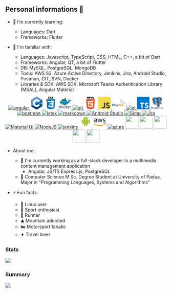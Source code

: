 ## Personal informations 📎
- 🌱 I’m currently learning: 
  - Languages: Dart
  - Frameworks: Flutter
 
- 🌳 I'm familiar with:
  - Languages: Javascript, TypeScript, CSS, HTML, C++, a bit of Dart
  - Frameworks: Angular, QT, a bit of Flutter
  - DB: MySQL, PostgreSQL, MongoDB
  - Tools: AWS S3, Azure Active Directory, Jenkins, Jira, Android Studio, Postman, GIT, SVN, Docker
  - Libraries & SDK: AWS SDK, Microsoft Teams Authentication Library (MSAL), Angular Material
    
<p align="center"> 
<a href="https://angular.io" target="_blank" rel="noreferrer"> <img src="https://angular.io/assets/images/logos/angular/angular.svg" alt="angular" width="40" height="40"/> </a> 
<a href="https://www.w3schools.com/cpp/" target="_blank" rel="noreferrer"> <img src="https://raw.githubusercontent.com/devicons/devicon/master/icons/cplusplus/cplusplus-original.svg" alt="cplusplus" width="40" height="40"/> </a> 
<a href="https://www.w3schools.com/css/" target="_blank" rel="noreferrer"> <img src="https://raw.githubusercontent.com/devicons/devicon/master/icons/css3/css3-original-wordmark.svg" alt="css3" width="40" height="40"/> </a>
 <a href="https://www.docker.com/" target="_blank" rel="noreferrer"> <img src="https://raw.githubusercontent.com/devicons/devicon/master/icons/docker/docker-original-wordmark.svg" alt="docker" width="40" height="40"/> </a>
<a href="https://git-scm.com/" target="_blank" rel="noreferrer"> <img src="https://www.vectorlogo.zone/logos/git-scm/git-scm-icon.svg" alt="git" width="40" height="40"/> </a> 
<a href="https://www.w3.org/html/" target="_blank" rel="noreferrer"> <img src="https://raw.githubusercontent.com/devicons/devicon/master/icons/html5/html5-original-wordmark.svg" alt="html5" width="40" height="40"/> </a> 
<a href="https://developer.mozilla.org/en-US/docs/Web/JavaScript" target="_blank" rel="noreferrer"> <img src="https://raw.githubusercontent.com/devicons/devicon/master/icons/javascript/javascript-original.svg" alt="javascript" width="40" height="40"/> </a> 
<a href="https://www.mysql.com/" target="_blank" rel="noreferrer"> <img src="https://raw.githubusercontent.com/devicons/devicon/master/icons/mysql/mysql-original-wordmark.svg" alt="mysql" width="40" height="40"/> </a> 
<a href="https://www.qt.io/" target="_blank" rel="noreferrer"> <img src="https://upload.wikimedia.org/wikipedia/commons/0/0b/Qt_logo_2016.svg" alt="qt" width="40" height="40"/> </a>  
<a href="https://www.typescriptlang.org/" target="_blank" rel="noreferrer"> <img src="https://raw.githubusercontent.com/devicons/devicon/master/icons/typescript/typescript-original.svg" alt="typescript" width="40" height="40"/> </a> 
<a href="https://www.postgresql.org" target="_blank"> <img src="https://raw.githubusercontent.com/devicons/devicon/master/icons/postgresql/postgresql-original-wordmark.svg" alt="postgresql" width="40" height="40"/> </a> 
<a href="https://postman.com" target="_blank"> <img src="https://www.vectorlogo.zone/logos/getpostman/getpostman-icon.svg" alt="postman" width="40" height="40"/> </a>
<a href="https://www.latex-project.org" target="_blank"> <img src="https://cdn.jsdelivr.net/gh/devicons/devicon/icons/latex/latex-original.svg" alt="latex" width="40" height="40"/> </a>
<a href="https://www.markdownguide.org" target="_blank"> <img src="https://cdn.jsdelivr.net/gh/devicons/devicon/icons/markdown/markdown-original.svg" alt="markdown" width="40" height="40"/> </a>
<a href="https://developer.android.com/studio" target="_blank"> <img src="https://cdn.jsdelivr.net/gh/devicons/devicon/icons/androidstudio/androidstudio-original.svg" alt="Android Studio" width="40" height="40"/> </a>
<a href="https://www.gimp.org" target="_blank"> <img src="https://cdn.jsdelivr.net/gh/devicons/devicon/icons/gimp/gimp-original.svg" alt="Gimp" width="40" height="40"/> </a>
<a href="https://www.atlassian.com/software/jira" target="_blank"> <img src="https://cdn.jsdelivr.net/gh/devicons/devicon/icons/jira/jira-original.svg" alt="Jira" width="40" height="40"/> </a>
<a href="https://material-ui.com" target="_blank"> <img src="https://cdn.jsdelivr.net/gh/devicons/devicon/icons/materialui/materialui-original.svg" alt="Material UI" width="40" height="40"/> </a>
<a href="https://nodejs.org" target="_blank"> <img src="https://cdn.jsdelivr.net/gh/devicons/devicon/icons/nodejs/nodejs-original.svg" alt="NodeJS" width="40" height="40"/> </a>
<a href="https://www.jenkins.io" target="_blank"> <img src="https://www.vectorlogo.zone/logos/jenkins/jenkins-icon.svg" alt="jenkins" width="40" height="40"/> </a>
 <a href="https://developer.android.com" target="_blank"> <img src="https://raw.githubusercontent.com/devicons/devicon/master/icons/android/android-original-wordmark.svg" alt="android" width="40" height="40"/> </a>
 <a href="https://aws.amazon.com" target="_blank"> <img src="https://raw.githubusercontent.com/devicons/devicon/master/icons/amazonwebservices/amazonwebservices-original-wordmark.svg" alt="aws" width="40" height="40"/> </a> <a href="https://azure.microsoft.com/en-in/" target="_blank"> <img src="https://www.vectorlogo.zone/logos/microsoft_azure/microsoft_azure-icon.svg" alt="azure" width="40" height="40"/> </a>
  <a href="https://subversion.apache.org/" target="_blank" rel="noreferrer"> <img src="https://cdn.jsdelivr.net/gh/devicons/devicon@latest/icons/subversion/subversion-original.svg" width="40" height="40" /> </a>
<a href="https://material.angular.io/" target="_blank" rel="noreferrer"> <img src="https://cdn.jsdelivr.net/gh/devicons/devicon@latest/icons/angularmaterial/angularmaterial-original.svg" width="40" height="40" /> </a>
<a href="https://www.mongodb.com/" target="_blank" rel="noreferrer"> <img src="https://cdn.jsdelivr.net/gh/devicons/devicon@latest/icons/mongodb/mongodb-original-wordmark.svg" width="40" height="40" /> </a>
<a href="https://flutter.dev/" target="_blank" rel="noreferrer"> <img src="https://cdn.jsdelivr.net/gh/devicons/devicon@latest/icons/flutter/flutter-original.svg" width="40" height="40" /> </a>
<a href="https://dart.dev/" target="_blank" rel="noreferrer"> <img src="https://cdn.jsdelivr.net/gh/devicons/devicon@latest/icons/dart/dart-original.svg" width="40" height="40" /> </a>
</p>

- About me:
  - 🏢 I'm currently working as a full-stack developer in a multimedia content management application
    -  Angular, JS/TS Express.js, PostgreSQL
  - 🏫 Computer Science M.Sc. Degree Student at University of Padua, Major in "Programming Languages, Systems and Algorithms"
 
- ⚡ Fun facts: 
  - 🐧 Linux user
  - 🏅 Sport enthusiast
  - 🎽 Runner
  - ⛰️ Mountain addicted
  - 🏍️ Motorsport fanatic
  - ✈️  Travel lover
  
### Stats
<img src="https://github-readme-stats.vercel.app/api?username=MatteoCus&show_icons=true&theme=tokyonight" />

### Summary
<img src="https://github-profile-summary-cards.vercel.app/api/cards/profile-details?username=MatteoCus&show_icons=true&theme=tokyonight" />
<!--
**MatteoCus/MatteoCus** is a ✨ _special_ ✨ repository because its `README.md` (this file) appears on your GitHub profile.

Here are some ideas to get you started:


- 👯 I’m looking to collaborate on ...
- 🤔 I’m looking for help with ...
- 💬 Ask me about ...
- 📫 How to reach me: ...
- 😄 Pronouns: ...

-->
